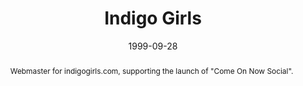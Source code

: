 ---
permalink: "artists/indigo-girls/index.html"

layout: article.njk
title: Indigo Girls
client: ARTISTdirect
partner: Epic
date: 1999-09-28
abstract: Webmaster for indigogirls.com, supporting the launch of "Come On Now Social".
headline: Promoting social change
collaborators:
 - Jamie Loeb
media:
 - indigogirls-bio.png
 - indigogirls-resources.png
 - indigogirls-discography.png
 - indigogirls-news.png
hero:
 - /img/hero/artistdirect/smartmockups_k008c6ww.jpg
thumbnail:
 - cons_600x600.jpg
text:
  - I worked directly with the Indigo Girls management team to put together a
    small site to support the launch of the 1999 album "Come On Now Social"
  - Similar to my work with Rage Against The Machine, there was brilliant input
    from both Amy Ray and Emily Saliers to get the site to focus as much on 
    their activism and supporting their personal causes as much as the music.
tags: web
---